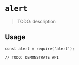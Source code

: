 # `alert`

> TODO: description

## Usage

```
const alert = require('alert');

// TODO: DEMONSTRATE API
```
